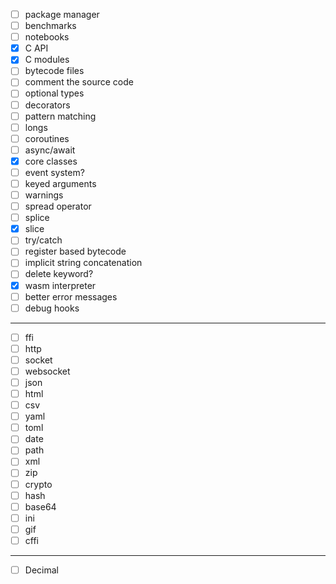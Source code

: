 - [ ] package manager
- [ ] benchmarks
- [ ] notebooks
- [x] C API
- [x] C modules
- [ ] bytecode files
- [ ] comment the source code
- [ ] optional types
- [ ] decorators
- [ ] pattern matching
- [ ] longs
- [ ] coroutines
- [ ] async/await
- [x] core classes
- [ ] event system?
- [ ] keyed arguments
- [ ] warnings
- [ ] spread operator
- [ ] splice
- [X] slice
- [ ] try/catch
- [ ] register based bytecode
- [ ] implicit string concatenation
- [ ] delete keyword?
- [x] wasm interpreter
- [ ] better error messages
- [ ] debug hooks

---

- [ ] ffi
- [ ] http
- [ ] socket
- [ ] websocket
- [ ] json
- [ ] html
- [ ] csv
- [ ] yaml
- [ ] toml
- [ ] date
- [ ] path
- [ ] xml
- [ ] zip
- [ ] crypto
- [ ] hash
- [ ] base64
- [ ] ini
- [ ] gif
- [ ] cffi

---

- [ ] Decimal